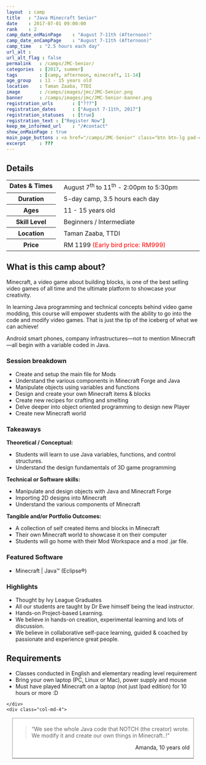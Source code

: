 ```yaml
---
layout 	: camp
title 	: "Java Minecraft Senior"
date 	: 2017-07-01 09:00:00
rank    : 2
camp_date_onMainPage 	: "August 7-11th (Afternoon)"
camp_date_onCampPage 	: "August 7-11th (Afternoon)"
camp_time	: "2.5 hours each day"
url_alt : 
url_alt_flag : false
permalink   : /camps/JMC-Senior/
categories  : [2017, summer]
tags	    : [camp, afternoon, minecraft, 11-14]
age_group 	: 11 - 15 years old
location	: Taman Zaaba, TTDI
image		: /camps/images/jmc/JMC-Senior.png
banner		: /camps/images/jmc/JMC-Senior-banner.png
registration_urls		: ["???"]
registration_dates		: ["August 7-11th, 2017"]
registration_statuses	: [true]
registration_text : ["Register Now"]
keep_me_informed_url	: "/#contact"
show_onMainPage : true
main_page_buttons : <a href="/camps/JMC-Senior" class="btn btn-lg pad-c btn-primary-pale">5-day Camp</a>
excerpt		: ???
---
```


<div class="row">
    <div class="col-md-8">

<h2>Details</h2>
<table style="white-space: nowrap">
    <col width="13%">
    <col width="3%">
    <col width="84%">
	<tr>
		<th style="vertical-align: top;">Dates & Times</th>
        <td/>
		<td style='padding:5px 10px 5px 5px'>
            August 7<sup>th</sup> to 11<sup>th</sup> - 2:00pm to 5:30pm
        </td>
	</tr>
    <tr>
		<th>Duration</th>
        <td/>
		<td style='padding:5px 10px 5px 5px'>5-day camp, 3.5 hours each day</td>
	</tr>
	<tr>
		<th>Ages</th>
        <td/>
		<td style='padding:5px 10px 5px 5px'>11 - 15 years old</td>
	</tr>	
	<tr>
		<th>Skill Level </th>
        <td/>
		<td style='padding:5px 10px 5px 5px'>Beginners / Intermediate</td>
	</tr>
    <tr>
		<th>Location</th>
        <td/>
		<td style='padding:5px 10px 5px 5px'>Taman Zaaba, TTDI</td>
	</tr>
    <tr>
		<th>Price</th>
        <td/>
		<td style='padding:5px 10px 5px 5px'>RM 1199 <font color="red">(Early bird price: RM999)</font></td>
	</tr>
</table>

<h2>What is this camp about?</h2>


<p> Minecraft, a video game about building blocks, is one of the best selling video games of all time and the ultimate platform to showcase your creativity. </p>
<p>In learning Java programming and technical concepts behind video game modding, this course will empower students with the ability to go into the code and modify video games. That is just the tip of the iceberg of what we can achieve!</p>
<p>Android smart phones, company infrastructures—not to mention Minecraft—all begin with a variable coded in Java. </p>

<h3>Session breakdown</h3>
<ul>
    <li> Create and setup the main file for Mods</li>
    <li> Understand the various components in Minecraft Forge and Java</li>
    <li> Manipulate objects using variables and functions</li>
    <li> Design and create your own Minecraft items & blocks</li>
    <li> Create new recipes for crafting and smelting  </li>
    <li> Delve deeper into object oriented programming to design new Player </li>
    <li> Create new Minecraft world </li>
</ul>

<h3>Takeaways</h3>

<b>Theoretical / Conceptual:</b>
<ul>
    <li> Students will learn to use Java variables, functions, and control structures. </li>
    <li> Understand the design fundamentals of 3D game programming</li>
</ul>
<b>Technical or Software skills:</b>
<ul>
    <li> Manipulate and design objects with Java and Minecraft Forge</li>
    <li> Importing 2D designs into Minecraft</li>
    <li> Understand the various components of Minecraft</li>
</ul>
<b>Tangible and/or Portfolio Outcomes:</b>
<ul>
    <li> A collection of self created items and blocks in Minecraft </li>
    <li> Their own Minecraft world to showcase it on their computer</li>
    <li> Students will go home with their Mod Workspace and a mod .jar file.</li>
</ul>

<h3>Featured Software</h3>
<ul>
    <li> Minecraft | Java™ (Eclipse®)</li>
</ul>

<h3>Highlights</h3>
<ul>
    <li> Thought by Ivy League Graduates </li>
    <li> All our students are taught by Dr Ewe himself being the lead instructor. </li>
    <li> Hands-on Project-based Learning. </li>
    <li> We believe in hands-on creation, experimental learning and lots of discussion. </li>
    <li> We believe in collaborative self-pace learning, guided & coached by passionate and experience great people. </li>
</ul>

<h2>Requirements</h2>
<ul>
    <li> Classes conducted in English and elementary reading level requirement </li>
    <li> Bring your own laptop (PC, Linux or Mac), power supply and mouse </li>
    <li> Must have played Minecraft on a laptop (not just Ipad edition) for 10 hours or more :D </li>
</ul>


    </div>
    <div class="col-md-4"> 
<div style="background: #ffffff; border: 1px solid #999; margin: 15px; overflow: hidden;">
    <div style="padding: 5px 10px; border-bottom: 1px solid #999;">
        <blockquote style="clear: both; float: none;">
            <p>“We see the whole Java code that NOTCH (the creator) wrote. We modify it and create our own things in Minecraft..!”</p>
        </blockquote>
        <p style="text-align: right;">Amanda, 10 years old</p>
    </div>
</div>  
    </div> 
</div>


